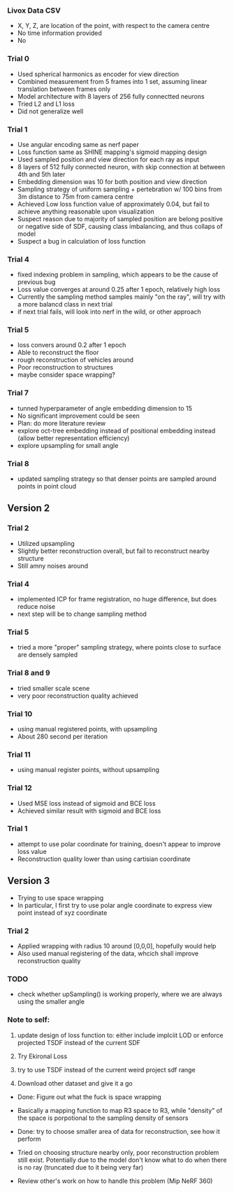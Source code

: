 ### Livox Data CSV

- X, Y, Z, are location of the point, with respect to the camera centre
- No time information provided
- No



### Trial 0
- Used spherical harmonics as encoder for view direction
- Combined measurement from 5 frames into 1 set, assuming linear translation between frames only
- Model architecture with 8 layers of 256 fully connectted neurons
- Tried L2 and L1 loss
- Did not generalize well


### Trial 1
- Use angular encoding same as nerf paper
- Loss function same as SHINE mapping's sigmoid mapping design
- Used sampled position and view direction for each ray as input
- 8 layers of 512 fully connected neuron, with skip connection at between 4th and 5th later
- Embedding dimension was 10 for both position and view direction
- Sampling strategy of uniform sampling + pertebration w/ 100 bins from 3m distance to 75m from camera centre
- Achieved Low loss function value of approximately 0.04, but fail to achieve anything reasonable upon visualization
- Suspect reason due to majority of sampled position are belong positive or negative side of SDF, causing class imbalancing, and thus collaps of model
- Suspect a bug in calculation of loss function
 
### Trial 4
- fixed indexing problem in sampling, which appears to be the cause of previous bug
- Loss value converges at around 0.25 after 1 epoch, relatively high loss
- Currently the sampling method samples mainly "on the ray", will try with a more balancd class in next trial
- if next trial fails, will look into nerf in the wild, or other approach

### Trial 5
- loss convers around 0.2 after 1 epoch
- Able to reconstruct the floor  
- rough reconstruction of vehicles around
- Poor reconstruction to structures
- maybe consider space wrapping?

### Trial 7
- tunned hyperparameter of angle embedding dimension to 15
- No significant improvement could be seen
- Plan: do more literature review
- explore oct-tree embedding instead of positional embedding instead (allow better representation efficiency)
- explore upsampling for small angle 

### Trial 8
- updated sampling strategy so that denser points are sampled around points in point cloud


## Version 2
### Trial 2
- Utilized upsampling
- Slightly better reconstruction overall, but fail to reconstruct nearby structure
- Still amny noises around

### Trial 4
- implemented ICP for frame registration, no huge difference, but does reduce noise
- next step will be to change sampling method

### Trial 5
- tried a more "proper" sampling strategy, where points close to surface are densely sampled

### Trial 8 and 9
- tried smaller scale scene
- very poor reconstruction quality achieved

### Trial 10
- using manual registered points, with upsampling
- About 280 second per iteration


### Trial 11
- using manual register points, without upsampling


### Trial 12
- Used MSE loss instead of sigmoid and BCE loss
- Achieved similar result with sigmoid and BCE loss

### Trial 1
- attempt to use polar coordinate for training, doesn't appear to improve loss value
- Reconstruction quality lower than using cartisian coordinate

## Version 3
- Trying to use space wrapping 
- In particular, I first try to use polar angle coordinate to express view point instead of xyz coordinate

### Trial 2
- Applied wrapping with radius 10 around [0,0,0], hopefully would help
- Also used manual registering of the data, whcich shall improve reconstruction quality


### TODO
* check whether upSampling() is working properly, where we are always using the smaller angle

### Note to self:
1. update design of loss function to: either include implciit LOD or enforce projected TSDF instead of the current SDF
  
2. Try Ekironal Loss

3. try to use TSDF instead of the current weird project sdf range

4. Download other dataset and give it a go


- Done: Figure out what the fuck is space wrapping
- Basically a mapping function to map R3 space to R3, while "density" of the space is porpotional to the sampling density of sensors

- Done: try to choose smaller area of data for reconstruction, see how it perform
- Tried on choosing structure nearby only, poor reconstruction problem still exist. Potentially due to the model don't know what to do when there is no ray (truncated due to it being very far)
- Review other's work on how to handle this problem (Mip NeRF 360)
